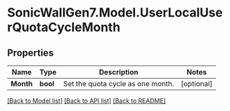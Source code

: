 # SonicWallGen7.Model.UserLocalUserQuotaCycleMonth

## Properties

Name | Type | Description | Notes
------------ | ------------- | ------------- | -------------
**Month** | **bool** | Set the quota cycle as one month. | [optional] 

[[Back to Model list]](../README.md#documentation-for-models) [[Back to API list]](../README.md#documentation-for-api-endpoints) [[Back to README]](../README.md)

